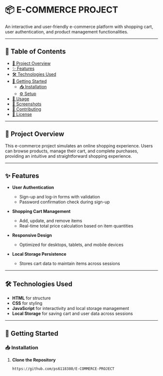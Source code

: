 # 📦 E-COMMERCE PROJECT

An interactive and user-friendly e-commerce platform with shopping cart, user authentication, and product management functionalities.

---

## 📑 Table of Contents

- [📌 Project Overview](#-project-overview)
- [✨ Features](#-features)
- [🛠 Technologies Used](#-technologies-used)
- [🚀 Getting Started](#-getting-started)
  - [📥 Installation](#-installation)
  - [⚙️ Setup](#-setup)
- [📖 Usage](#-usage)
- [📸 Screenshots](#-screenshots)
- [🤝 Contributing](#-contributing)
- [📜 License](#-license)

---

## 📌 Project Overview

This e-commerce project simulates an online shopping experience. Users can browse products, manage their cart, and complete purchases, providing an intuitive and straightforward shopping experience.

---

## ✨ Features

- **User Authentication**
  - Sign-up and log-in forms with validation
  - Password confirmation check during sign-up

- **Shopping Cart Management**
  - Add, update, and remove items
  - Real-time total price calculation based on item quantities

- **Responsive Design**
  - Optimized for desktops, tablets, and mobile devices

- **Local Storage Persistence**
  - Stores cart data to maintain items across sessions

---

## 🛠 Technologies Used

- **HTML** for structure
- **CSS** for styling
- **JavaScript** for interactivity and local storage management
- **Local Storage** for saving cart and user data across sessions

---

## 🚀 Getting Started

### 📥 Installation

1. **Clone the Repository**
   ```bash
   https://github.com/ps6118380/E-COMMERCE-PROJECT
